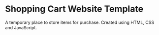 # Shopping Cart Website Template
A temporary place to store items for purchase. 
Created using HTML, CSS and JavaScript.



